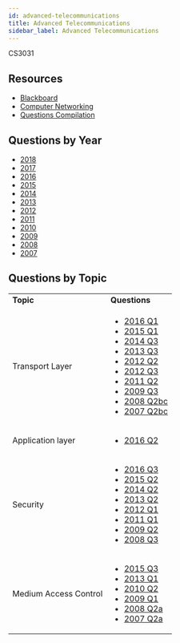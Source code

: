 ```yaml
---
id: advanced-telecommunications
title: Advanced Telecommunications
sidebar_label: Advanced Telecommunications
---
```


CS3031

## Resources

* [Blackboard](https://mymodule.tcd.ie/)
* [Computer Networking](http://www.nylxs.com/docs/cmpnet.pdf)
* [Questions Compilation](https://github.com/nating/personal-notes/blob/master/third-year/advanced-telecommunications/question-compilation.md)

## Questions by Year

-   [2018](https://www.tcd.ie/academicregistry/exams/assets/local/past-papers2018/CS/CS3031-1.PDF)
-   [2017](https://www.tcd.ie/academicregistry/exams/assets/local/past-papers2017/CS/CS3031-1.PDF)
-   [2016](https://www.tcd.ie/academicregistry/exams/assets/local/past-papers2016/CS/CS3031-1.PDF)
-   [2015](https://www.tcd.ie/academicregistry/exams/assets/local/past-papers2015/CS/CS3031-1.PDF)
-   [2014](https://www.tcd.ie/academicregistry/exams/assets/local/past-papers2014/CS/CS30311.pdf)
-   [2013](https://www.tcd.ie/academicregistry/exams/assets/local/past-papers2013/CS/CS30311.pdf)
-   [2012](https://www.tcd.ie/Local/Exam_Papers/2012/XC/XCS30311.pdf)
-   [2011](https://www.tcd.ie/Local/Exam_Papers/2011/XC/XCS30311.pdf)
-   [2010](https://www.tcd.ie/Local/Exam_Papers/2010/XC/XCS30311.pdf)
-   [2009](https://www.tcd.ie/Local/Exam_Papers/2009/XC/XCS3BA331.pdf)
-   [2008](https://www.tcd.ie/Local/Exam_Papers/2008/XC/XCS3BA331.pdf)
-   [2007](https://www.tcd.ie/Local/Exam_Papers/2007/XC/XCS3BA331.pdf)

## Questions by Topic
<table class="examQuestions" width="700px">
    <tr>
        <td><strong>Topic</strong></td>
        <td><strong>Questions</strong></td>
    </tr>
    <tr>
        <td>Transport Layer</td>
        <td>
            <ul class="questions">
        <li><a href="https://www.tcd.ie/academicregistry/exams/assets/local/past-papers2016/CS/CS3031-1.PDF#page=2">2016 Q1</a></li>
        <li><a href="https://www.tcd.ie/academicregistry/exams/assets/local/past-papers2015/CS/CS3031-1.PDF#page=2">2015 Q1</a></li>
        <li><a href="https://www.tcd.ie/academicregistry/exams/assets/local/past-papers2014/CS/CS30311.pdf#page=5">2014 Q3</a></li>
        <li><a href="https://www.tcd.ie/academicregistry/exams/assets/local/past-papers2013/CS/CS30311.pdf#page=4">2013 Q3</a></li>
        <li><a href="https://www.tcd.ie/Local/Exam_Papers/2012/XC/XCS30311.pdf#page=2&zoom=0,0,500">2012 Q2</a></li>
        <li><a href="https://www.tcd.ie/Local/Exam_Papers/2012/XC/XCS30311.pdf#page=3&zoom=0,0,500">2012 Q3</a></li>
        <li><a href="https://www.tcd.ie/Local/Exam_Papers/2011/XC/XCS30311.pdf#page=2&zoom=0,0,630">2011 Q2</a></li>
        <li><a href="https://www.tcd.ie/Local/Exam_Papers/2009/XC/XCS3BA331.pdf#page=3&zoom=0,0,500">2009 Q3</a></li>
        <li><a href="https://www.tcd.ie/Local/Exam_Papers/2008/XC/XCS3BA331.pdf#page=3">2008 Q2bc</a></li>
        <li><a href="https://www.tcd.ie/Local/Exam_Papers/2007/XC/XCS3BA331.pdf#page=3">2007 Q2bc</a></li>
            </ul>
        </td>
    </tr>
    <tr>
        <td>Application layer</td>
        <td>
            <ul class="questions">
        <li><a href="https://www.tcd.ie/academicregistry/exams/assets/local/past-papers2016/CS/CS3031-1.PDF#page=4">2016 Q2</a></li>
            </ul>
        </td>
    </tr>
    <tr>
        <td>Security</td>
        <td>
            <ul class="questions">
        <li><a href="https://www.tcd.ie/academicregistry/exams/assets/local/past-papers2016/CS/CS3031-1.PDF#page=6">2016 Q3</a></li>
        <li><a href="https://www.tcd.ie/academicregistry/exams/assets/local/past-papers2015/CS/CS3031-1.PDF#page=3&zoom=0,0,400">2015 Q2</a></li>
        <li><a href="https://www.tcd.ie/academicregistry/exams/assets/local/past-papers2014/CS/CS30311.pdf#page=3">2014 Q2</a></li>
        <li><a href="https://www.tcd.ie/academicregistry/exams/assets/local/past-papers2013/CS/CS30311.pdf#page=3">2013 Q2</a></li>
        <li><a href="https://www.tcd.ie/Local/Exam_Papers/2012/XC/XCS30311.pdf#page=2">2012 Q1</a></li>
        <li><a href="https://www.tcd.ie/Local/Exam_Papers/2011/XC/XCS30311.pdf#page=2">2011 Q1</a></li>
        <li><a href="https://www.tcd.ie/Local/Exam_Papers/2009/XC/XCS3BA331.pdf#page=2&zoom=0,0,800">2009 Q2</a></li>
        <li><a href="https://www.tcd.ie/Local/Exam_Papers/2008/XC/XCS3BA331.pdf#page=4&zoom=0,0,300">2008 Q3</a></li>
            </ul>
        </td>
    </tr>
    <tr>
        <td>Medium Access Control</td>
        <td>
            <ul class="questions">
        <li><a href="https://www.tcd.ie/academicregistry/exams/assets/local/past-papers2015/CS/CS3031-1.PDF#page=4&zoom=0,0,500">2015 Q3</a></li>
        <li><a href="https://www.tcd.ie/academicregistry/exams/assets/local/past-papers2013/CS/CS30311.pdf#page=2">2013 Q1</a></li>
        <li><a href="https://www.tcd.ie/Local/Exam_Papers/2011/XC/XCS30311.pdf#page=2&zoom=0,0,600">2010 Q2</a></li>
        <li><a href="https://www.tcd.ie/Local/Exam_Papers/2009/XC/XCS3BA331.pdf#page=2">2009 Q1</a></li>
        <li><a href="https://www.tcd.ie/Local/Exam_Papers/2008/XC/XCS3BA331.pdf#page=3">2008 Q2a</a></li>
        <li><a href="https://www.tcd.ie/Local/Exam_Papers/2007/XC/XCS3BA331.pdf#page=3">2007 Q2a</a></li>
            </ul>
        </td>
    </tr>
</table>
